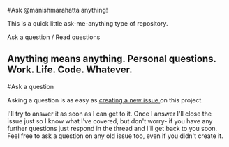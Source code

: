 #Ask @manishmarahatta anything!

This is a quick little ask-me-anything type of repository.

Ask a question / Read questions

Anything means anything. Personal questions. Work. Life. Code. Whatever.
---------------------------------------------------------------------------------------------------------------------------
#Ask a question

Asking a question is as easy as <a href="https://github.com/manishmarahatta/ama/issues">creating a new issue </a>on this project.

I'll try to answer it as soon as I can get to it. Once I answer I'll close the issue just so I know what I've covered, but don't worry- if you have any further questions just respond in the thread and I'll get back to you soon. Feel free to ask a question on any old issue too, even if you didn't create it.
